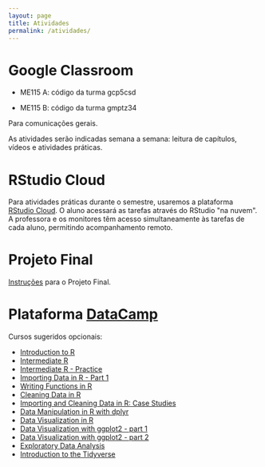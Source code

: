 ```yaml
---
layout: page
title: Atividades
permalink: /atividades/
---
```




# Google Classroom

* ME115 A: código da turma gcp5csd

* ME115 B: código da turma gmptz34

Para comunicações gerais.

As atividades serão indicadas semana a semana: leitura de capítulos, vídeos e atividades práticas. 


# RStudio Cloud

Para atividades práticas durante o semestre, usaremos a plataforma [RStudio Cloud](https://rstudio.cloud/). O aluno acessará as tarefas através do RStudio "na nuvem". A professora e os monitores têm acesso simultaneamente às tarefas de cada aluno, permitindo acompanhamento remoto.   

# Projeto Final

[Instruções](Projeto/ProjetoFinal.html) para o Projeto Final.


# Plataforma [DataCamp](https://www.datacamp.com)

Cursos sugeridos opcionais:

* [Introduction to R](https://www.datacamp.com/courses/free-introduction-to-r)
* [Intermediate R](https://www.datacamp.com/courses/intermediate-r)
* [Intermediate R - Practice](https://www.datacamp.com/courses/intermediate-r-practice)
* [Importing Data in R - Part 1](https://www.datacamp.com/courses/importing-data-in-r-part-1)
* [Writing Functions in R](https://www.datacamp.com/courses/writing-functions-in-r)
* [Cleaning Data in R](https://www.datacamp.com/courses/cleaning-data-in-r)
* [Importing and Cleaning Data in R: Case Studies](https://www.datacamp.com/courses/importing-cleaning-data-in-r-case-studies)
* [Data Manipulation in R with dplyr](https://www.datacamp.com/courses/dplyr-data-manipulation-r-tutorial)
* [Data Visualization in R](https://www.datacamp.com/courses/data-visualization-in-r)
* [Data Visualization with ggplot2 - part 1](https://www.datacamp.com/courses/data-visualization-with-ggplot2-1)
* [Data Visualization with ggplot2 - part 2](https://www.datacamp.com/courses/data-visualization-with-ggplot2-2)
* [Exploratory Data Analysis](https://www.datacamp.com/courses/exploratory-data-analysis)
* [Introduction to the Tidyverse](https://www.datacamp.com/courses/introduction-to-the-tidyverse)

